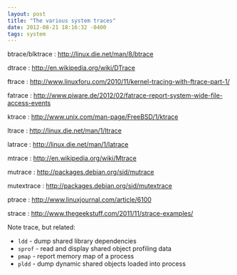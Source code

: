 ```yaml
---
layout: post
title: "The various system traces"
date: 2012-08-21 18:16:32 -0400
tags: system
---
```


btrace/blktrace : <http://linux.die.net/man/8/btrace>

dtrace : <http://en.wikipedia.org/wiki/DTrace>

ftrace : <http://www.linuxforu.com/2010/11/kernel-tracing-with-ftrace-part-1/>

fatrace : <http://www.piware.de/2012/02/fatrace-report-system-wide-file-access-events>

ktrace : <http://www.unix.com/man-page/FreeBSD/1/ktrace>

ltrace : <http://linux.die.net/man/1/ltrace>

latrace : <http://linux.die.net/man/1/latrace>

mtrace : <http://en.wikipedia.org/wiki/Mtrace>

mutrace : <http://packages.debian.org/sid/mutrace>

mutextrace : <http://packages.debian.org/sid/mutextrace>

ptrace : <http://www.linuxjournal.com/article/6100>

strace : <http://www.thegeekstuff.com/2011/11/strace-examples/>

Note trace, but related:

  * `ldd` - dump shared library dependencies
  * `sprof` - read and display shared object profiling data
  * `pmap` - report memory map of a process
  * `pldd` - dump dynamic shared objects loaded into process
